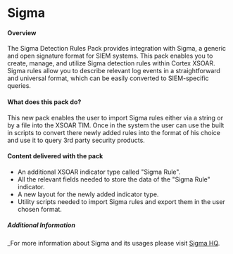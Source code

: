 # Sigma

#### Overview

The Sigma Detection Rules Pack provides integration with Sigma, a generic and open signature format for SIEM systems. This pack enables you to create, manage, and utilize Sigma detection rules within Cortex XSOAR. Sigma rules allow you to describe relevant log events in a straightforward and universal format, which can be easily converted to SIEM-specific queries.

#### What does this pack do?

This new pack enables the user to import Sigma rules either via a string or by a file into the XSOAR TIM. Once in the system the user can use the built in scripts to convert there newly added rules into the format of his choice and use it to query 3rd party security products.

#### Content delivered with the pack

- An additional XSOAR indicator type called "Sigma Rule".
- All the relevant fields needed to store the data of the "Sigma Rule" indicator.
- A new layout for the newly added indicator type.
- Utility scripts needed to import Sigma rules and export them in the user chosen format.

##### Additional Information

_For more information about Sigma and its usages please visit [Sigma HQ](https://sigmahq.io/).
